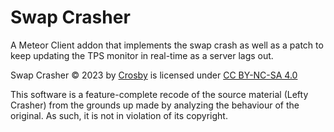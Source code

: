 # Swap Crasher

A Meteor Client addon that implements the swap crash as well as a patch to keep updating the TPS monitor in real-time as a server lags out.

Swap Crasher © 2023 by [Crosby](https://github.com/RacoonDog) is licensed under [CC BY-NC-SA 4.0](https://github.com/RacoonDog/LeftyCrasher/LICENSE)

This software is a feature-complete recode of the source material (Lefty Crasher) from the grounds up made by analyzing the behaviour of the original. As such, it is not in violation of its copyright.
